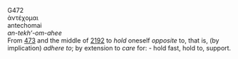 <body>
  <p>G472<br>  ἀντέχομαι  <br> antechomai  <br><i>an-tekh‘-om-ahee </i><br>From <a href="g0473.htm">473</a> and the middle of <a href="g2192.htm">2192</a>  to <i>hold</i> oneself <i>opposite</i> to, that is, (by implication) <i>adhere</i> <i>to</i>; by extension to <i>care</i> for: - hold fast, hold to, support.<br></p>
 </body>